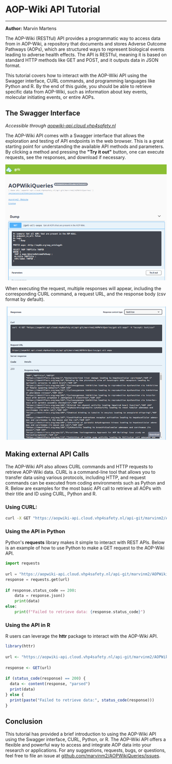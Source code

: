 # AOP-Wiki API Tutorial
---
**Author:** Marvin Martens

The AOP-Wiki (RESTful) API provides a programmatic way to access data from in AOP-Wiki, a repository that documents and stores Adverse Outcome Pathways (AOPs), which are structured ways to represent biological events leading to adverse health effects. The API is RESTful, meaning it is based on standard HTTP methods like GET and POST, and it outputs data in JSON format.

This tutorial covers how to interact with the AOP-Wiki API using the Swagger interface, CURL commands, and programming languages like Python and R. By the end of this guide, you should be able to retrieve specific data from AOP-Wiki, such as information about key events, molecular initiating events, or entire AOPs.

## The Swagger Interface
*Accessible through [aopwiki-api.cloud.vhp4safety.nl](aopwiki-api.cloud.vhp4safety.nl)*

The AOP-Wiki API comes with a Swagger interface that allows the exploration and testing of API endpoints in the web browser. This is a great starting point for understanding the available API methods and parameters. By clicking a method and pressing the **"Try it out"** button, one can execute requests, see the responses, and download if necessary.

![AOP-Wiki Swagger interface](AOP-Wiki_API_Try.png)

When executing the request, multiple responses will appear, including the corresponding CURL command, a request URL, and the response body (csv format by default). 

![AOP-Wiki Swagger interface output](AOP-Wiki_API_Response.png)

## Making external API Calls

The AOP-Wiki API also allows CURL commands and HTTP requests to retrieve AOP-Wiki data. CURL is a command-line tool that allows you to transfer data using various protocols, including HTTP, and request commands can be executed from coding environments such as Python and R. Below are examples for the most basic API call to retrieve all AOPs with their title and ID using CURL, Python and R.

### Using CURL:
```bash
curl -X GET "https://aopwiki-api.cloud.vhp4safety.nl/api-git/marvinm2/AOPWikiQueries/get-all-aops" -H "accept: text/csv"
```

### Using the API in Python
Python's **requests** library makes it simple to interact with REST APIs. Below is an example of how to use Python to make a GET request to the AOP-Wiki API.

```python
import requests

url = "https://aopwiki-api.cloud.vhp4safety.nl/api-git/marvinm2/AOPWikiQueries/get-all-aops"
response = requests.get(url)

if response.status_code == 200:
    data = response.json()
    print(data)
else:
    print(f"Failed to retrieve data: {response.status_code}")
```

### Using the API in R
R users can leverage the **httr** package to interact with the AOP-Wiki API. 
```R
library(httr)

url <- "https://aopwiki-api.cloud.vhp4safety.nl/api-git/marvinm2/AOPWikiQueries/get-all-aops"

response <- GET(url)

if (status_code(response) == 200) {
  data <- content(response, "parsed")
  print(data)
} else {
  print(paste("Failed to retrieve data:", status_code(response)))
}
```

## Conclusion
This tutorial has provided a brief introduction to using the AOP-Wiki API using the Swagger interface, CURL, Python, or R. The AOP-Wiki API offers a flexible and powerful way to access and integrate AOP data into your research or applications. For any suggestions, requests, bugs, or questions, feel free to file an issue at [github.com/marvinm2/AOPWikiQueries/issues](https://github.com/marvinm2/AOPWikiQueries/issues).